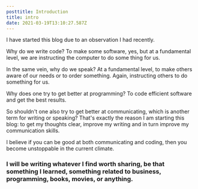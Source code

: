 ```yaml
---
posttitle: Introduction
title: intro
date: 2021-03-19T13:10:27.587Z
---
```

I have started this blog due to an observation I had recently. 

Why do we write code? To make some software, yes, but at a fundamental level, we are instructing the computer to do some thing for us.

In the same vein, why do we speak? At a fundamental level, to make others aware of our needs or to order something. Again, instructing others to do something for us.

Why does one try to get better at programming? To code efficient software and get the best results.

So shouldn't one also try to get better at communicating, which is another term for writing or speaking? That's exactly the reason I am starting this blog: to get my thoughts clear, improve my writing and in turn improve my communication skills.

I believe if you can be good at both communicating and coding, then you become unstoppable in the current climate. 

### I will be writing whatever I find worth sharing, be that something I learned, something related to business, programming, books, movies, or anything. 


  